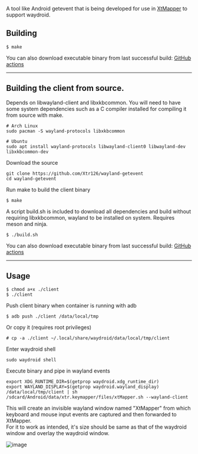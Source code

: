 A tool like Android getevent that is being developed for use in [XtMapper](https://github.com/Xtr126/XtMapper) to support waydroid.
## Building 
    $ make
You can also download executable binary from last successful build: [GitHub actions](https://github.com/Xtr126/wayland-getevent/actions)

---
Building the client from source.
---
Depends on libwayland-client and libxkbcommon.
You will need to have some system dependencies such as a C compiler installed for compiling it from source with make.  

    # Arch Linux
    sudo pacman -S wayland-protocols libxkbcommon
    
    # Ubuntu
    sudo apt install wayland-protocols libwayland-client0 libwayland-dev libxkbcommon-dev


Download the source
```
git clone https://github.com/Xtr126/wayland-getevent
cd wayland-getevent
```
Run make to build the client binary

    $ make

A script build.sh is included to download all dependencies and build without requiring libxkbcommon, wayland to be installed on system. Requires meson and ninja. 

    $ ./build.sh
You can also download executable binary from last successful build: [GitHub actions](https://github.com/Xtr126/wayland-getevent/actions)

---
Usage
---

    $ chmod a+x ./client
    $ ./client
Push client binary when container is running with adb

    $ adb push ./client /data/local/tmp
Or copy it (requires root privileges)

    # cp -a ./client ~/.local/share/waydroid/data/local/tmp/client
Enter waydroid shell 

    sudo waydroid shell
Execute binary and pipe in wayland events

    export XDG_RUNTIME_DIR=$(getprop waydroid.xdg_runtime_dir) 
    export WAYLAND_DISPLAY=$(getprop waydroid.wayland_display) 
    /data/local/tmp/client | sh /sdcard/Android/data/xtr.keymapper/files/xtMapper.sh --wayland-client
This will create an invisible wayland window named "XtMapper" from which keyboard and mouse input events are captured and then forwarded to XtMapper.  
For it to work as intended, it's size should be same as that of the waydroid window and overlay the waydroid window.  

![image](https://github.com/Xtr126/wayland-getevent/assets/80520774/bd0d3df7-eb92-4816-8c67-506175709f23)
